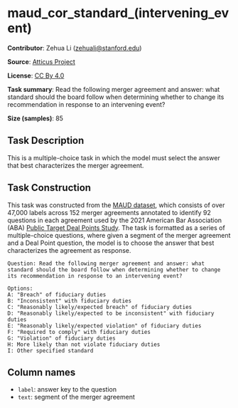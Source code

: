 # maud_cor_standard_(intervening_event) 
 **Contributor**: Zehua Li (zehuali@stanford.edu)
 
 **Source**: [Atticus Project](https://www.atticusprojectai.org/maud)
 
 **License**: [CC By 4.0](https://creativecommons.org/licenses/by/4.0/)
 
 **Task summary**: Read the following merger agreement and answer: what standard should the board follow when determining whether to change its recommendation in response to an intervening event?
 
 **Size (samples)**: 85
 
 ## Task Description
 
 This is a multiple-choice task in which the model must select the answer that best characterizes the merger agreement.
 
 ## Task Construction
 
 This task was constructed from the [MAUD dataset](https://www.atticusprojectai.org/maud), which consists of over 47,000 labels across 152 merger agreements annotated to identify 92 questions in each agreement used by the 2021 American Bar Association (ABA) [Public Target Deal Points Study](https://www.americanbar.org/groups/business_law/committees/ma/deal_points/). The task is formatted as a series of multiple-choice questions, where given a segment of the merger agreement and a Deal Point question, the model is to choose the answer that best characterizes the agreement as response.
 
 ```text
 Question: Read the following merger agreement and answer: what standard should the board follow when determining whether to change its recommendation in response to an intervening event?
 ```
 
 ```text
 Options:
 A: "Breach" of fiduciary duties
 B: "Inconsistent" with fiduciary duties
 C: "Reasonably likely/expected breach" of fiduciary duties
 D: "Reasonably likely/expected to be inconsistent" with fiduciary duties
 E: "Reasonably likely/expected violation" of fiduciary duties
 F: "Required to comply" with fiduciary duties
 G: "Violation" of fiduciary duties
 H: More likely than not violate fiduciary duties
 I: Other specified standard
 ```
 
 ## Column names
 
 - `label`: answer key to the question
 - `text`: segment of the merger agreement
